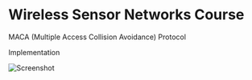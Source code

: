 # Wireless Sensor Networks Course
MACA (Multiple Access Collision Avoidance) Protocol 

Implementation

![Screenshot
](https://raw.githubusercontent.com/akshatsharma1205/LNMIIT_Proj/WSN/Screenshot%202019-04-12%20at%201.45.27%20PM.png)
